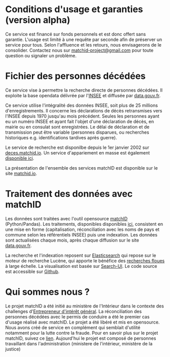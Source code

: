 # Conditions d'usage et garanties (version alpha)

Ce service est financé sur fonds personnels et est donc offert sans garantie.
L'usage est limité à une requête par seconde afin de préserver un service pour tous. Selon
l'affluence et les retours, nous envisagerons de le consolider. Contactez nous
sur <a href="mailto:matchid.project@gmail.com">matchid-project@gmail.com</a> pour
toute question ou signaler un problème.

# Fichier des personnes décédées
Ce service vise à permettre la recherche directe de personnes décédées. Il exploite la base opendata
délivrée par l'<a href="https://www.insee.fr/fr/information/4190491">INSEE</a> et
diffusée par <a href="https://www.data.gouv.fr/fr/datasets/fichier-des-personnes-decedees/">data.gouv.fr</a>.

Ce service utilise l'intégralité des données INSEE, soit plus de 25 millions d'enregistrements.
Il concerne les déclarations de décès retransmises vers l'INSEE depuis 1970 jusqu'au mois précédent.
Seules les personnes ayant eu un numéro INSEE et ayant fait l'objet d'une déclaration de décès, en mairie ou
en consulat sont enregistrées. Le délai de déclaration et de transmission peut être variable (personnes disparues, ou
recherches historiques e.g. identifications tardives après guerre).

Le service de recherche est disponilbe depuis le 1er janvier 2002 sur <a href="https://deces.matchid.io" title="deces.matchid.io" target="_blank">deces.matchid.io</a>. Un service d'appariement en masse est également <a href="https://deces.matchid.io/link" title="deces.matchid.io" target="_blank">disponible ici</a>.

La présentation de l'ensemble des services matchID est disponible sur le site <a href="https://matchid.io" title="matchid.io" target="_blank">matchid.io</a>.

# Traitement des données avec matchID
Les données sont traitées avec l'outil opensource <a href="https://matchid.io">matchID</a> (Python/Pandas). Les traitements, disponibles
disponibles <a href="https://github.com/matchid-project/personnes-decedees_search">ici</a>,
consistent en une mise en forme (capitalisation, réconciliation avec les noms de pays et commune
selon les référentiels INSEE) puis une indexation. Les données sont actualisées chaque mois, après chaque diffusion sur le
site <a href="https://www.data.gouv.fr/fr/datasets/fichier-des-personnes-decedees/">data.gouv.fr</a>.

La recherche et l'indexation reposent sur <a href="https://elastic.co">Elasticsearch</a>
qui repose sur le moteur de recherche Lucène, qui apporte le bénéfice
des <a href="https://wikipedia.org/wiki/Recherche_approximative">recherches floues</a> à
large échelle. La visualisation est basée
sur <a href="https://swiftype.com/search-ui">Search-UI</a>.
Le code source est accessible sur <a href="https://github.com/matchid-project/personnes-decedees_search-ui">Github</a>.

# Qui sommes nous ?
Le projet matchID a été initié au ministère de l'Intérieur dans le contexte des
challenges d'<a href="https://entrepreneur-interet-general.etalab.gouv.fr/defis/2017/mi-matchid.html">Entrepreneur d'intérêt général</a>.
La réconciliation des personnes décédées avec le permis de conduire a été le premier cas d'usage réalisé avec
matchID. Le projet a été libéré et mis en opensource. Nous avons créé de service
en complément qui semblait d'utilité notamment pour la lutte contre la fraude.
Pour en savoir plus sur le projet matchID, suivez ce <a href="https://matchid.io">lien</a>.
Aujourd'hui le projet est composé de personnes travaillant dans l'administration (ministere de l'intérieur, ministère de la justice)
